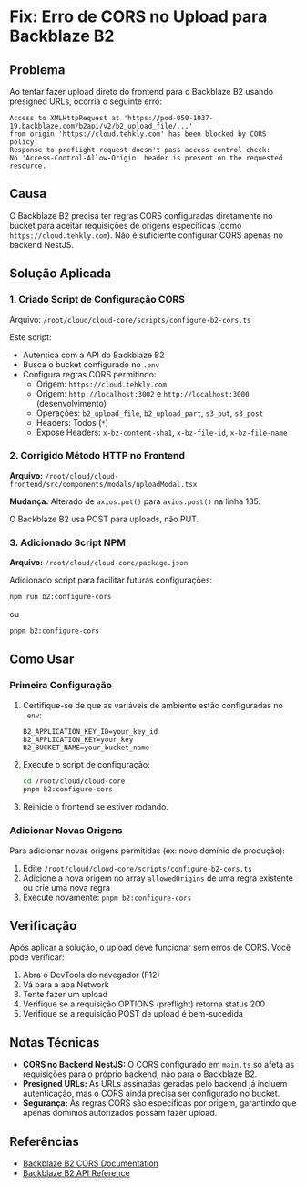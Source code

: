# Fix: Erro de CORS no Upload para Backblaze B2

## Problema

Ao tentar fazer upload direto do frontend para o Backblaze B2 usando presigned URLs, ocorria o seguinte erro:

```
Access to XMLHttpRequest at 'https://pod-050-1037-19.backblaze.com/b2api/v2/b2_upload_file/...' 
from origin 'https://cloud.tehkly.com' has been blocked by CORS policy: 
Response to preflight request doesn't pass access control check: 
No 'Access-Control-Allow-Origin' header is present on the requested resource.
```

## Causa

O Backblaze B2 precisa ter regras CORS configuradas diretamente no bucket para aceitar requisições de origens específicas (como `https://cloud.tehkly.com`). Não é suficiente configurar CORS apenas no backend NestJS.

## Solução Aplicada

### 1. Criado Script de Configuração CORS

Arquivo: `/root/cloud/cloud-core/scripts/configure-b2-cors.ts`

Este script:
- Autentica com a API do Backblaze B2
- Busca o bucket configurado no `.env`
- Configura regras CORS permitindo:
  - Origem: `https://cloud.tehkly.com`
  - Origem: `http://localhost:3002` e `http://localhost:3000` (desenvolvimento)
  - Operações: `b2_upload_file`, `b2_upload_part`, `s3_put`, `s3_post`
  - Headers: Todos (`*`)
  - Expose Headers: `x-bz-content-sha1`, `x-bz-file-id`, `x-bz-file-name`

### 2. Corrigido Método HTTP no Frontend

**Arquivo:** `/root/cloud/cloud-frontend/src/components/modals/uploadModal.tsx`

**Mudança:** Alterado de `axios.put()` para `axios.post()` na linha 135.

O Backblaze B2 usa POST para uploads, não PUT.

### 3. Adicionado Script NPM

**Arquivo:** `/root/cloud/cloud-core/package.json`

Adicionado script para facilitar futuras configurações:

```bash
npm run b2:configure-cors
```

ou

```bash
pnpm b2:configure-cors
```

## Como Usar

### Primeira Configuração

1. Certifique-se de que as variáveis de ambiente estão configuradas no `.env`:
   ```env
   B2_APPLICATION_KEY_ID=your_key_id
   B2_APPLICATION_KEY=your_key
   B2_BUCKET_NAME=your_bucket_name
   ```

2. Execute o script de configuração:
   ```bash
   cd /root/cloud/cloud-core
   pnpm b2:configure-cors
   ```

3. Reinicie o frontend se estiver rodando.

### Adicionar Novas Origens

Para adicionar novas origens permitidas (ex: novo domínio de produção):

1. Edite `/root/cloud/cloud-core/scripts/configure-b2-cors.ts`
2. Adicione a nova origem no array `allowedOrigins` de uma regra existente ou crie uma nova regra
3. Execute novamente: `pnpm b2:configure-cors`

## Verificação

Após aplicar a solução, o upload deve funcionar sem erros de CORS. Você pode verificar:

1. Abra o DevTools do navegador (F12)
2. Vá para a aba Network
3. Tente fazer um upload
4. Verifique se a requisição OPTIONS (preflight) retorna status 200
5. Verifique se a requisição POST de upload é bem-sucedida

## Notas Técnicas

- **CORS no Backend NestJS:** O CORS configurado em `main.ts` só afeta as requisições para o próprio backend, não para o Backblaze B2.
- **Presigned URLs:** As URLs assinadas geradas pelo backend já incluem autenticação, mas o CORS ainda precisa ser configurado no bucket.
- **Segurança:** As regras CORS são específicas por origem, garantindo que apenas domínios autorizados possam fazer upload.

## Referências

- [Backblaze B2 CORS Documentation](https://www.backblaze.com/docs/cloud-storage-cross-origin-resource-sharing-rules)
- [Backblaze B2 API Reference](https://www.backblaze.com/apidocs/)
